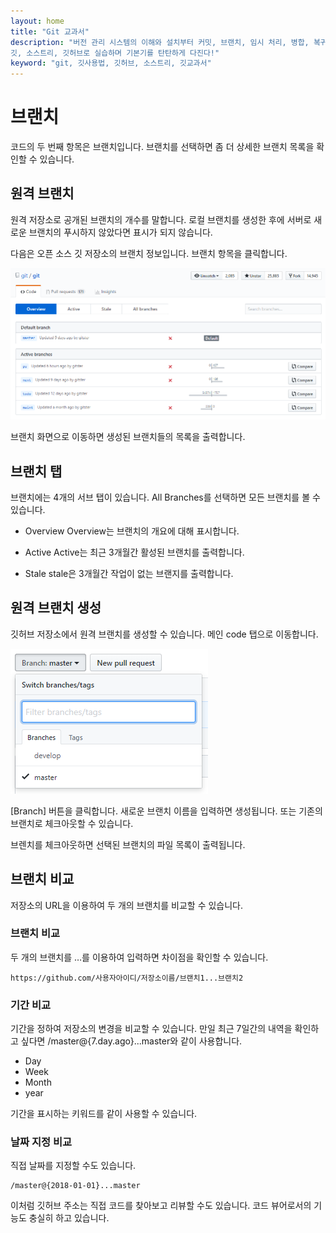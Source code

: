 ```yaml
---
layout: home
title: "Git 교과서"
description: "버전 관리 시스템의 이해와 설치부터 커밋, 브랜치, 임시 처리, 병합, 복귀, 서브모듈, 태그까지
깃, 소스트리, 깃허브로 실습하며 기본기를 탄탄하게 다진다!"
keyword: "git, 깃사용법, 깃허브, 소스트리, 깃교과서"
---
```

# 브랜치
코드의 두 번째 항목은 브랜치입니다. 브랜치를 선택하면 좀 더 상세한 브랜치 목록을 확인할 수 있습니다.

## 원격 브랜치
원격 저장소로 공개된 브랜치의 개수를 말합니다. 로컬 브랜치를 생성한 후에 서버로 새로운 브랜치의 푸시하지 않았다면 표시가 되지 않습니다.

다음은 오픈 소스 깃 저장소의 브랜치 정보입니다. 브랜치 항목을 클릭합니다.

![github](./img/branch_01.png) 
 
브랜치 화면으로 이동하면 생성된 브랜치들의 목록을 출력합니다.

## 브랜치 탭
브랜치에는 4개의 서브 탭이 있습니다. All Branches를 선택하면 모든 브랜치를 볼 수 있습니다.

* Overview
Overview는 브랜치의 개요에 대해 표시합니다. 

* Active
Active는 최근 3개월간 활성된 브랜치를 출력합니다.

* Stale
stale은 3개월간 작업이 없는 브랜지를 출력합니다.

## 원격 브랜치 생성
깃허브 저장소에서 원격 브랜치를 생성할 수 있습니다. 메인 code 탭으로 이동합니다.

![github](./img/branch_02.png) 
 
[Branch] 버튼을 클릭합니다. 새로운 브랜치 이름을 입력하면 생성됩니다. 또는 기존의 브랜치로 체크아웃할 수 있습니다.

브렌치를 체크아웃하면 선택된 브랜치의 파일 목록이 출력됩니다.

## 브랜치 비교
저장소의 URL을 이용하여 두 개의 브랜치를 비교할 수 있습니다.

### 브랜치 비교
두 개의 브랜치를 …를 이용하여 입력하면 차이점을 확인할 수 있습니다.

```
https://github.com/사용자아이디/저장소이름/브랜치1...브랜치2
```

### 기간 비교
기간을 정하여 저장소의 변경을 비교할 수 있습니다. 
만일 최근 7일간의 내역을 확인하고 싶다면 /master@{7.day.ago}...master와 같이 사용합니다. 

* Day
* Week
* Month
* year

기간을 표시하는 키워드를 같이 사용할 수 있습니다.

### 날짜 지정 비교
직접 날짜를 지정할 수도 있습니다.

```
/master@{2018-01-01}...master
```

이처럼 깃허브 주소는 직접 코드를 찾아보고 리뷰할 수도 있습니다. 
코드 뷰어로서의 기능도 충실히 하고 있습니다.